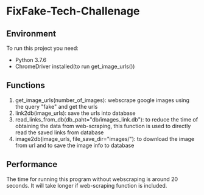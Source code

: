 # FixFake-Tech-Challenage

## Environment
To run this project you need:
 - Python 3.7.6
 - ChromeDriver installed(to run get_image_urls())


## Functions
1. get_image_urls(number_of_images): webscrape google images using the query "fake" and get the urls
2. link2db(image_urls): save the urls into database
3. read_links_from_db(db_paht="db/images_link.db"): to reduce the time of obtaining the data from web-scraping, this function is used to directly read the saved links from database
4. image2db(image_urls, file_save_dir="images/"): to download the image from url and to save the image info to database

## Performance
The time for running this program without webscraping is around 20 seconds. It will take longer if web-scraping function is included.